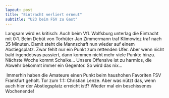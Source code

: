 ```yaml
---
layout: post
title: "Eintracht verliert erneut"
subtitle: "U23 beim FSV zu Gast"
---
```


Langsam wird es kritisch: Auch beim VfL Wolfsburg unterlag die Eintracht mit 0:1. Beim Debüt von Torhüter Jan Zimmermann traf Klimowicz traf nach 35 Minuten. Damit steht die Mannschaft nun wieder auf einem Abstiegsplatz. Zwar fehlt nur ein Punkt zum rettenden Ufer. Aber wenn nicht bald irgendetwas passiert, dann kommen nicht mehr viele Punkte hinzu. Nächste Woche kommt Schalke... Unsere Offensive ist zu harmlos, die Abwehr bekommt immer ein Gegentor. So wird das nix...

 Immerhin haben die Amateure einen Punkt beim haushohen Favoriten FSV Frankfurt geholt. Tor zum 1:1: Christian Lenze. Aber was nützt das, wenn auch hier der Abstiegsplatz erreicht ist!? Wieder mal ein beschissenes Wochenende!
